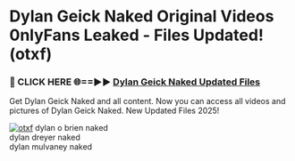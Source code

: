 # Dylan Geick Naked Original Videos 0nlyFans Leaked - Files Updated! (otxf)

<h3>🔴 CLICK HERE 🌐==►► <a href="https://tinyurl.com/up5wt9bj" rel="nofollow">Dylan Geick Naked Updated Files</a></h3>

Get Dylan Geick Naked and all content. Now you can access all videos and pictures of Dylan Geick Naked. New Updated Files 2025!

[![otxf](https://i.imgur.com/ABiUzMV.gif)](https://tinyurl.com/up5wt9bj)
dylan o brien naked<br>
dylan dreyer naked<br>
dylan mulvaney naked